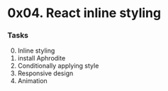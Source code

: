 # 0x04. React inline styling



### Tasks
0. Inline styling 
1. install Aphrodite 
2. Conditionally applying style 
3. Responsive design 
4. Animation 

